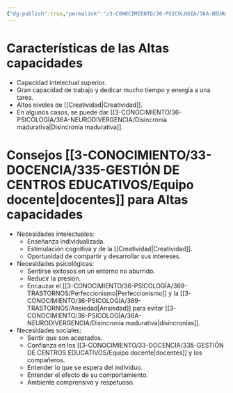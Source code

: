 ```yaml
---
{"dg-publish":true,"permalink":"/3-CONOCIMIENTO/36-PSICOLOGÍA/36A-NEURODIVERGENCIA/Altas capacidades/"}
---
```


# Características de las Altas capacidades
- Capacidad intelectual superior.
- Gran capacidad de trabajo y dedicar mucho tiempo y energía a una tarea.
- Altos niveles de [[Creatividad\|Creatividad]].
- En algunos casos, se puede dar [[3-CONOCIMIENTO/36-PSICOLOGÍA/36A-NEURODIVERGENCIA/Disincronía madurativa\|Disincronía madurativa]].
# Consejos [[3-CONOCIMIENTO/33-DOCENCIA/335-GESTIÓN DE CENTROS EDUCATIVOS/Equipo docente\|docentes]] para Altas capacidades
- Necesidades intelectuales:
	- Enseñanza individualizada.
	- Estimulación cognitiva y de la [[Creatividad\|Creatividad]].
	- Oportunidad de compartir y desarrollar sus intereses.
- Necesidades psicológicas:
	- Sentirse exitosos en un entorno no aburrido.
	- Reducir la presión.
	- Encauzar el [[3-CONOCIMIENTO/36-PSICOLOGÍA/369-TRASTORNOS/Perfeccionismo\|Perfeccionismo]] y la [[3-CONOCIMIENTO/36-PSICOLOGÍA/369-TRASTORNOS/Ansiedad\|Ansiedad]] para evitar [[3-CONOCIMIENTO/36-PSICOLOGÍA/36A-NEURODIVERGENCIA/Disincronía madurativa\|disincronías]].
- Necesidades sociales:
	- Sentir que son aceptados.
	- Confianza en los [[3-CONOCIMIENTO/33-DOCENCIA/335-GESTIÓN DE CENTROS EDUCATIVOS/Equipo docente\|docentes]] y los compañeros.
	- Entender lo que se espera del individuo.
	- Entender el efecto de su comportamiento.
	- Ambiente comprensivo y respetuoso.